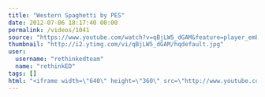 ```yaml
---
title: "Western Spaghetti by PES"
date: 2012-07-06 18:17:40 00:00
permalink: /videos/1041
source: "https://www.youtube.com/watch?v=qBjLW5_dGAM&feature=player_embedded"
thumbnail: "http://i2.ytimg.com/vi/qBjLW5_dGAM/hqdefault.jpg"
user:
  username: "rethinkedteam"
  name: "rethinkED"
tags: []
html: "<iframe width=\"640\" height=\"360\" src=\"http://www.youtube.com/embed/qBjLW5_dGAM?wmode=transparent&fs=1&feature=oembed\" frameborder=\"0\" allowfullscreen></iframe>"
---
```


